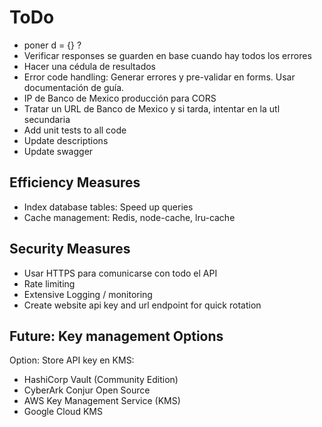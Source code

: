 # ToDo

- poner d = {} ?
- Verificar responses se guarden en base cuando hay todos los errores
- Hacer una cédula de resultados
- Error code handling: Generar errores y pre-validar en forms. Usar documentación de guía.
- IP de Banco de Mexico producción para CORS
- Tratar un URL de Banco de Mexico y si tarda, intentar en la utl secundaria
- Add unit tests to all code
- Update descriptions
- Update swagger

## Efficiency Measures

- Index database tables: Speed up queries
- Cache management: Redis, node-cache, lru-cache

## Security Measures

- Usar HTTPS para comunicarse con todo el API
- Rate limiting
- Extensive Logging / monitoring
- Create website api key and url endpoint for quick rotation

## Future: Key management Options

Option: Store API key en KMS:

- HashiCorp Vault (Community Edition)
- CyberArk Conjur Open Source
- AWS Key Management Service (KMS)
- Google Cloud KMS
